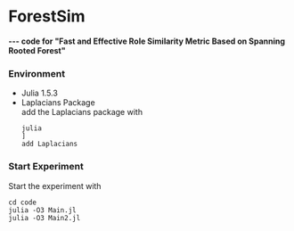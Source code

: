 # ForestSim
**--- code for "Fast and Effective Role Similarity Metric Based on Spanning Rooted Forest"**
### Environment
+ Julia 1.5.3
+ Laplacians Package  
  add the Laplacians package with
  ```shell
  julia
  ]
  add Laplacians
  ```
### Start Experiment
Start the experiment with
```shell
cd code
julia -O3 Main.jl
julia -O3 Main2.jl
```
